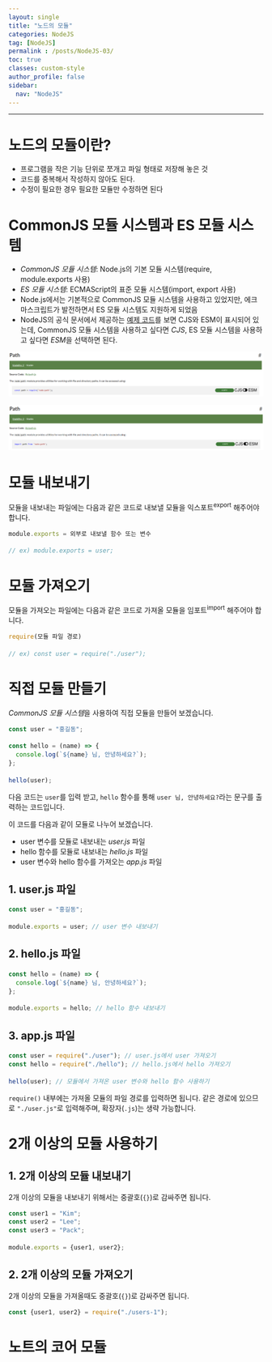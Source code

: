 ```yaml
---
layout: single
title: "노드의 모듈"
categories: NodeJS
tag: [NodeJS]
permalink : /posts/NodeJS-03/
toc: true
classes: custom-style
author_profile: false
sidebar:
  nav: "NodeJS"
---
```


<hr>

# 노드의 모듈이란?

- 프로그램을 작은 기능 단위로 쪼개고 파일 형태로 저장해 놓은 것
- 코드를 중복해서 작성하지 않아도 된다.
- 수정이 필요한 경우 필요한 모듈만 수정하면 된다

# CommonJS 모듈 시스템과 ES 모듈 시스템

- *CommonJS 모듈 시스템*: Node.js의 기본 모듈 시스템(require, module.exports 사용)
- *ES 모듈 시스템*: ECMAScript의 표준 모듈 시스템(import, export 사용)
- Node.js에서는 기본적으로 CommonJS 모듈 시스템을 사용하고 있었지만, 에크마스크립트가 발전하면서 ES 모듈 시스템도 지원하게 되었음
- NodeJS의 공식 문서에서 제공하는 [예제 코드](https://nodejs.org/docs/latest/api/path.html#pathdirnamepath)를 보면 CJS와 ESM이 표시되어 있는데, CommonJS 모듈 시스템을 사용하고 싶다면 *CJS*, ES 모듈 시스템을 사용하고 싶다면 *ESM*을 선택하면 된다.

<p id="img_center">
  <img 
        src="../../assets/images/JodeJS/3-01.png"
        alt="image"
        title="image"
  >
</p>

<p id="img_center">
  <img 
        src="../../assets/images/JodeJS/3-02.png"
        alt="image"
        title="image"
  >
</p>

# 모듈 내보내기

모듈을 내보내는 파일에는 다음과 같은 코드로 내보낼 모듈을 익스포트<sup>export</sup> 해주어야 합니다.

```javascript
module.exports = 외부로 내보낼 함수 또는 변수

// ex) module.exports = user;
```

# 모듈 가져오기

모듈을 가져오는 파일에는 다음과 같은 코드로 가져올 모듈을 임포트<sup>import</sup> 해주어야 합니다.

```javascript
require(모듈 파일 경로)

// ex) const user = require("./user");
```

# 직접 모듈 만들기

*CommonJS 모듈 시스템*을 사용하여 직접 모듈을 만들어 보겠습니다.

```javascript
const user = "홍길동";

const hello = (name) => {
  console.log(`${name} 님, 안녕하세요?`);
};

hello(user);
```

다음 코드는 `user`를 입력 받고, `hello` 함수를 통해 `user 님, 안녕하세요?`라는 문구를 출력하는 코드입니다.

이 코드를 다음과 같이 모듈로 나누어 보겠습니다.

- user 변수를 모듈로 내보내는 *user.js* 파일
- hello 함수를 모듈로 내보내는 *hello.js* 파일
- user 변수와 hello 함수를 가져오는 *app.js* 파일

## 1. user.js 파일

```javascript
const user = "홍길동";

module.exports = user; // user 변수 내보내기
```

## 2. hello.js 파일

```javascript
const hello = (name) => {
  console.log(`${name} 님, 안녕하세요?`);
};

module.exports = hello; // hello 함수 내보내기
```

## 3. app.js 파일

```javascript
const user = require("./user"); // user.js에서 user 가져오기
const hello = require("./hello"); // hello.js에서 hello 가져오기

hello(user); // 모듈에서 가져온 user 변수와 hello 함수 사용하기
```

`require()` 내부에는 가져올 모듈의 파일 경로를 입력하면 됩니다. 같은 경로에 있으므로 `"./user.js"`로 입력해주며, 확장자(`.js`)는 생략 가능합니다.

# 2개 이상의 모듈 사용하기

## 1. 2개 이상의 모듈 내보내기

2개 이상의 모듈을 내보내기 위해서는 중괄호(`{}`)로 감싸주면 됩니다.

```javascript
const user1 = "Kim";
const user2 = "Lee";
const user3 = "Pack";

module.exports = {user1, user2};
```

## 2. 2개 이상의 모듈 가져오기

2개 이상의 모듈을 가져올때도 중괄호(`{}`)로 감싸주면 됩니다.

```javascript
const {user1, user2} = require("./users-1");
```

# 노트의 코어 모듈

